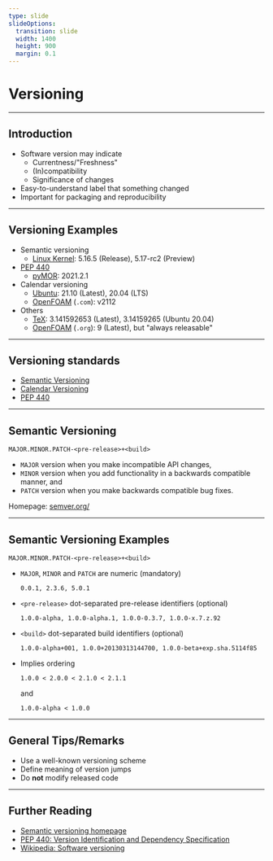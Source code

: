 ```yaml
---
type: slide
slideOptions:
  transition: slide
  width: 1400
  height: 900
  margin: 0.1
---
```


<style>
  .reveal strong {
    font-weight: bold;
    color: orange;
  }
  .reveal p {
    text-align: left;
  }
  .reveal section h1 {
    color: orange;
  }
  .reveal section h2 {
    color: orange;
  }
  .reveal code {
    font-family: 'Ubuntu Mono';
    color: orange;
  }
  .reveal section img {
    background:none;
    border:none;
    box-shadow:none;
  }
</style>

# Versioning

---

## Introduction

- Software version may indicate
    - Currentness/"Freshness"
    - (In)compatibility
    - Significance of changes
- Easy-to-understand label that something changed
- Important for packaging and reproducibility

---

## Versioning Examples

- Semantic versioning
    - [Linux Kernel](https://kernel.org/): 5.16.5 (Release), 5.17-rc2 (Preview)
- [PEP 440](https://www.python.org/dev/peps/pep-0440/)
    - [pyMOR](https://pymor.org/): 2021.2.1
- Calendar versioning
    - [Ubuntu](ubuntu.com/): 21.10 (Latest), 20.04 (LTS)
    - [OpenFOAM](https://www.openfoam.com/current-release) (`.com`): v2112
- Others
    - [TeX](https://tug.org/): 3.141592653 (Latest), 3.14159265 (Ubuntu 20.04)
    - [OpenFOAM](https://openfoam.org/release/) (`.org`): 9 (Latest), but "always releasable"

---

## Versioning standards

- [Semantic Versioning](https://semver.org/)
- [Calendar Versioning](https://calver.org/)
- [PEP 440](https://www.python.org/dev/peps/pep-0440/)

---

## Semantic Versioning

```text
MAJOR.MINOR.PATCH-<pre-release>+<build>
```

- `MAJOR` version when you make incompatible API changes,
- `MINOR` version when you add functionality in a backwards compatible manner, and
- `PATCH` version when you make backwards compatible bug fixes.

Homepage: [semver.org/](https://semver.org/)

---

## Semantic Versioning Examples

```text
MAJOR.MINOR.PATCH-<pre-release>+<build>
```

- `MAJOR`, `MINOR` and `PATCH` are numeric (mandatory)

  ```text
  0.0.1, 2.3.6, 5.0.1
  ```

- `<pre-release>` dot-separated pre-release identifiers (optional)

  ```text
  1.0.0-alpha, 1.0.0-alpha.1, 1.0.0-0.3.7, 1.0.0-x.7.z.92
  ```

- `<build>` dot-separated build identifiers (optional)

  ```text
  1.0.0-alpha+001, 1.0.0+20130313144700, 1.0.0-beta+exp.sha.5114f85
  ```

- Implies ordering

  ```text
  1.0.0 < 2.0.0 < 2.1.0 < 2.1.1
  ```

  and

  ```text
  1.0.0-alpha < 1.0.0
  ```

---

## General Tips/Remarks

- Use a well-known versioning scheme
- Define meaning of version jumps
- Do **not** modify released code

---

## Further Reading

- [Semantic versioning homepage](https://semver.org/)
- [PEP 440: Version Identification and Dependency Specification](https://www.python.org/dev/peps/pep-0440/)
- [Wikipedia: Software versioning](https://en.wikipedia.org/wiki/Software_versioning)

